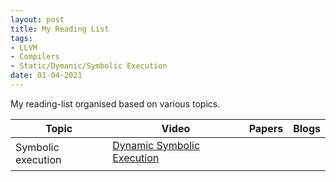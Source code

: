 ```yaml
---
layout: post
title: My Reading List
tags:
- LLVM
- Compilers
- Static/Dymanic/Symbolic Execution
date: 01-04-2021
---
```

My reading-list organised based on various topics.



<table class="tg">
<thead>
  <tr>
    <th class="tg-c3ow">Topic</th>
    <th class="tg-c3ow">Video</th>
    <th class="tg-c3ow">Papers</th>
    <th class="tg-c3ow">Blogs</th>
  </tr>
</thead>
<tbody>
  <tr>
    <td class="tg-9wq8" rowspan="2">Symbolic execution</td>
    <td class="tg-0pky"><a href="https://www.youtube.com/watch?v=QrtGOrSrVPQ" target="_blank" rel="noopener noreferrer">Dynamic Symbolic Execution</a></td>
    <td class="tg-0pky"></td>
    <td class="tg-0pky"></td>
  </tr>
  <tr>
    <td class="tg-0lax"></td>
    <td class="tg-0lax"></td>
    <td class="tg-0lax"></td>
  </tr>
</tbody>
</table>
